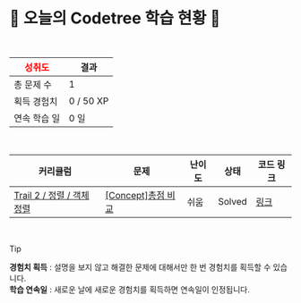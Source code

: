 # 🌲 오늘의 Codetree 학습 현황 🌲

<br />

| <span style="color:red;display:block;text-align:center;"> **성취도**</span> | 결과 |
|---|---|
| 총 문제 수 | 1 |
| 획득 경험치 | 0 / 50 XP |
| 연속 학습 일 | 0 일 |

<br />

|커리큘럼|문제|난이도|상태|코드 링크|
|---|---|---|---|---|
|[Trail 2 / 정렬 / 객체 정렬](https://www.codetree.ai/trail-info/novice-mid/)|[[Concept]총점 비교](https://www.codetree.ai/trails/complete/curated-cards/intro-compare-total-points/)|쉬움|Solved|[링크](https://github.com/27kanghan/codetree-TILs/blob/main/250815/%EC%B4%9D%EC%A0%90%20%EB%B9%84%EA%B5%90/compare-total-points.py)|


<br />

> [!TIP]
> **경험치 획득** : 설명을 보지 않고 해결한 문제에 대해서만 한 번 경험치를 획득할 수 있습니다.  
> **학습 연속일** : 새로운 날에 새로운 경험치를 획득하면 연속일이 인정됩니다.

